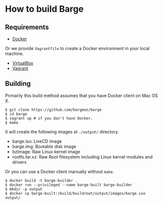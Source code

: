 # How to build Barge

## Requirements

- [Docker](https://www.docker.com/)

Or we provide `Vagrantfile` to create a Docker environment in your local machine.

- [VirtualBox](https://www.virtualbox.org/)
- [Vagrant](https://www.vagrantup.com/)

## Building

Primarily this build method assumes that you have Docker client on Mac OS X.

```
$ git clone https://github.com/bargees/barge
$ cd barge
$ vagrant up # if you don't have Docker.
$ make
```

It will create the following images at `./output/` directory.

- barge.iso: LiveCD image
- barge.img: Bootable disk image
- bzImage: Raw Linux kernel image
- rootfs.tar.xz: Raw Root filesystem including Linux kernel modules and drivers

Or you can use a Docker client manually without `make`.

```
$ docker build -t barge-builder .
$ docker run --privileged --name barge-built barge-builder
$ mkdir -p output
$ docker cp barge-built:/build/buildroot/output/images/barge.iso output/
```
